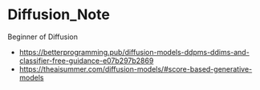 # Diffusion_Note
Beginner of Diffusion

- https://betterprogramming.pub/diffusion-models-ddpms-ddims-and-classifier-free-guidance-e07b297b2869
- https://theaisummer.com/diffusion-models/#score-based-generative-models
